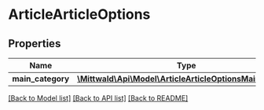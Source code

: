 # ArticleArticleOptions

## Properties
Name | Type | Description | Notes
------------ | ------------- | ------------- | -------------
**main_category** | [**\Mittwald\Api\Model\ArticleArticleOptionsMainCategory**](ArticleArticleOptionsMainCategory.md) |  | [optional] 

[[Back to Model list]](../../README.md#documentation-for-models) [[Back to API list]](../../README.md#documentation-for-api-endpoints) [[Back to README]](../../README.md)

